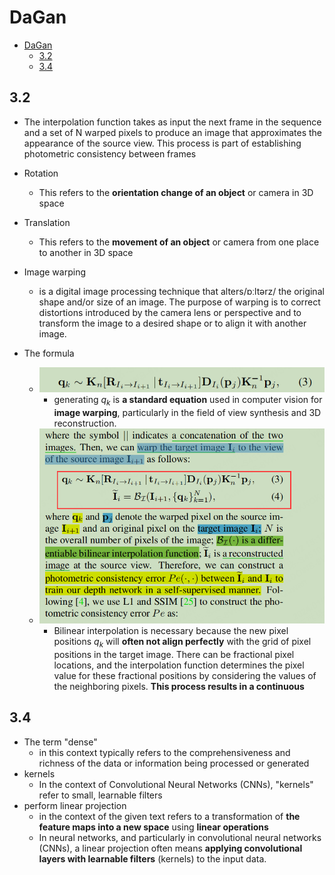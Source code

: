 # DaGan

- [DaGan](#dagan)
  - [3.2](#32)
  - [3.4](#34)

## 3.2

- The interpolation function takes as input the next frame in the sequence and a set of N warped pixels to produce an image that approximates the appearance of the source view. This process is part of establishing photometric consistency between frames

- Rotation
  - This refers to the **orientation change of an object** or camera in 3D space
- Translation
  - This refers to the **movement of an object** or camera from one place to another in 3D space
- Image warping
  - is a digital image processing technique that alters/ɒːltərz/ the original shape and/or size of an image. The purpose of warping is to correct distortions introduced by the camera lens or perspective and to transform the image to a desired shape or to align it with another image.
- The formula
  - ![Alt text](images/image.png)
    - generating $q_k$​ is **a standard equation** used in computer vision for **image warping**, particularly in the field of view synthesis and 3D reconstruction.
  - ![Alt text](images/image-1.png)
    - Bilinear interpolation is necessary because the new pixel positions $q_k​$ will **often not align perfectly** with the grid of pixel positions in the target image. There can be fractional pixel locations, and the interpolation function determines the pixel value for these fractional positions by considering the values of the neighboring pixels. **This process results in a continuous**

## 3.4

- The term "dense"
  - in this context typically refers to the comprehensiveness and richness of the data or information being processed or generated
- kernels
  - In the context of Convolutional Neural Networks (CNNs), "kernels" refer to small, learnable filters
- perform linear projection
  - in the context of the given text refers to a transformation of **the feature maps into a new space** using **linear operations**
  - In neural networks, and particularly in convolutional neural networks (CNNs), a linear projection often means **applying convolutional layers with learnable filters** (kernels) to the input data.